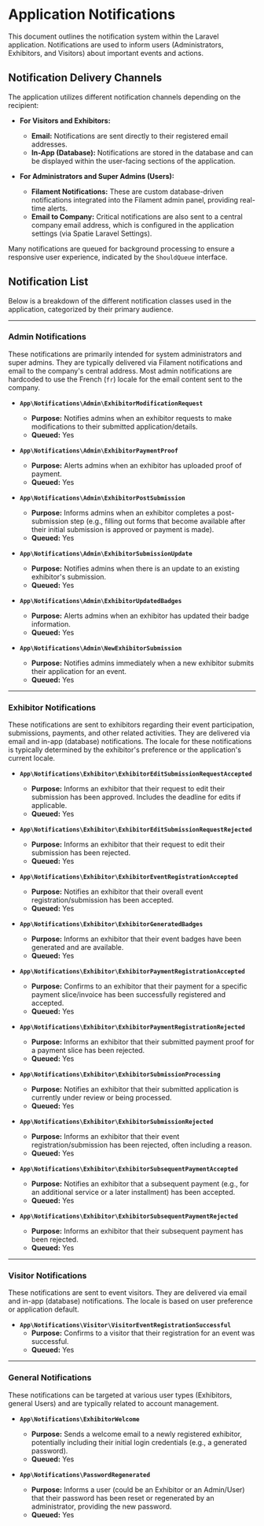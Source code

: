 # Application Notifications

This document outlines the notification system within the Laravel application. Notifications are used to inform users (Administrators, Exhibitors, and Visitors) about important events and actions.

## Notification Delivery Channels

The application utilizes different notification channels depending on the recipient:

*   **For Visitors and Exhibitors:**
    *   **Email:** Notifications are sent directly to their registered email addresses.
    *   **In-App (Database):** Notifications are stored in the database and can be displayed within the user-facing sections of the application.

*   **For Administrators and Super Admins (Users):**
    *   **Filament Notifications:** These are custom database-driven notifications integrated into the Filament admin panel, providing real-time alerts.
    *   **Email to Company:** Critical notifications are also sent to a central company email address, which is configured in the application settings (via Spatie Laravel Settings).

Many notifications are queued for background processing to ensure a responsive user experience, indicated by the `ShouldQueue` interface.

## Notification List

Below is a breakdown of the different notification classes used in the application, categorized by their primary audience.

---

### Admin Notifications

These notifications are primarily intended for system administrators and super admins. They are typically delivered via Filament notifications and email to the company's central address. Most admin notifications are hardcoded to use the French (`fr`) locale for the email content sent to the company.

*   **`App\Notifications\Admin\ExhibitorModificationRequest`**
    *   **Purpose:** Notifies admins when an exhibitor requests to make modifications to their submitted application/details.
    *   **Queued:** Yes

*   **`App\Notifications\Admin\ExhibitorPaymentProof`**
    *   **Purpose:** Alerts admins when an exhibitor has uploaded proof of payment.
    *   **Queued:** Yes

*   **`App\Notifications\Admin\ExhibitorPostSubmission`**
    *   **Purpose:** Informs admins when an exhibitor completes a post-submission step (e.g., filling out forms that become available after their initial submission is approved or payment is made).
    *   **Queued:** Yes

*   **`App\Notifications\Admin\ExhibitorSubmissionUpdate`**
    *   **Purpose:** Notifies admins when there is an update to an existing exhibitor's submission.
    *   **Queued:** Yes

*   **`App\Notifications\Admin\ExhibitorUpdatedBadges`**
    *   **Purpose:** Alerts admins when an exhibitor has updated their badge information.
    *   **Queued:** Yes

*   **`App\Notifications\Admin\NewExhibitorSubmission`**
    *   **Purpose:** Notifies admins immediately when a new exhibitor submits their application for an event.
    *   **Queued:** Yes

---

### Exhibitor Notifications

These notifications are sent to exhibitors regarding their event participation, submissions, payments, and other related activities. They are delivered via email and in-app (database) notifications. The locale for these notifications is typically determined by the exhibitor's preference or the application's current locale.

*   **`App\Notifications\Exhibitor\ExhibitorEditSubmissionRequestAccepted`**
    *   **Purpose:** Informs an exhibitor that their request to edit their submission has been approved. Includes the deadline for edits if applicable.
    *   **Queued:** Yes

*   **`App\Notifications\Exhibitor\ExhibitorEditSubmissionRequestRejected`**
    *   **Purpose:** Informs an exhibitor that their request to edit their submission has been rejected.
    *   **Queued:** Yes

*   **`App\Notifications\Exhibitor\ExhibitorEventRegistrationAccepted`**
    *   **Purpose:** Notifies an exhibitor that their overall event registration/submission has been accepted.
    *   **Queued:** Yes

*   **`App\Notifications\Exhibitor\ExhibitorGeneratedBadges`**
    *   **Purpose:** Informs an exhibitor that their event badges have been generated and are available.
    *   **Queued:** Yes

*   **`App\Notifications\Exhibitor\ExhibitorPaymentRegistrationAccepted`**
    *   **Purpose:** Confirms to an exhibitor that their payment for a specific payment slice/invoice has been successfully registered and accepted.
    *   **Queued:** Yes

*   **`App\Notifications\Exhibitor\ExhibitorPaymentRegistrationRejected`**
    *   **Purpose:** Informs an exhibitor that their submitted payment proof for a payment slice has been rejected.
    *   **Queued:** Yes

*   **`App\Notifications\Exhibitor\ExhibitorSubmissionProcessing`**
    *   **Purpose:** Notifies an exhibitor that their submitted application is currently under review or being processed.
    *   **Queued:** Yes

*   **`App\Notifications\Exhibitor\ExhibitorSubmissionRejected`**
    *   **Purpose:** Informs an exhibitor that their event registration/submission has been rejected, often including a reason.
    *   **Queued:** Yes

*   **`App\Notifications\Exhibitor\ExhibitorSubsequentPaymentAccepted`**
    *   **Purpose:** Notifies an exhibitor that a subsequent payment (e.g., for an additional service or a later installment) has been accepted.
    *   **Queued:** Yes

*   **`App\Notifications\Exhibitor\ExhibitorSubsequentPaymentRejected`**
    *   **Purpose:** Informs an exhibitor that their subsequent payment has been rejected.
    *   **Queued:** Yes

---

### Visitor Notifications

These notifications are sent to event visitors. They are delivered via email and in-app (database) notifications. The locale is based on user preference or application default.

*   **`App\Notifications\Visitor\VisitorEventRegistrationSuccessful`**
    *   **Purpose:** Confirms to a visitor that their registration for an event was successful.
    *   **Queued:** Yes

---

### General Notifications

These notifications can be targeted at various user types (Exhibitors, general Users) and are typically related to account management.

*   **`App\Notifications\ExhibitorWelcome`**
    *   **Purpose:** Sends a welcome email to a newly registered exhibitor, potentially including their initial login credentials (e.g., a generated password).
    *   **Queued:** Yes

*   **`App\Notifications\PasswordRegenerated`**
    *   **Purpose:** Informs a user (could be an Exhibitor or an Admin/User) that their password has been reset or regenerated by an administrator, providing the new password.
    *   **Queued:** Yes

